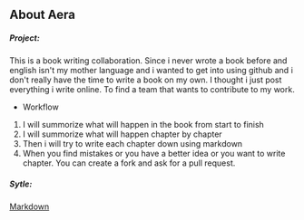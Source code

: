 ## About Aera

##### Project:
This is a book writing collaboration.
Since i never wrote a book before and english isn't my mother language
and i wanted to get into using github and i don't really have the time
to write a book on my own.
I thought i just post everything i write online.
To find a team that wants to contribute to my work.

* Workflow
1. I will summorize what will happen in the book from start to finish
1. I will summorize what will happen chapter by chapter
1. Then i will try to write each chapter down using markdown  
1. When you find mistakes or you have a better idea or you want to  write chapter. You can create a fork and ask for a pull request. 

##### Sytle:
[Markdown](https://docs.github.com/en/github/writing-on-github/getting-started-with-writing-and-formatting-on-github/basic-writing-and-formatting-syntax)
